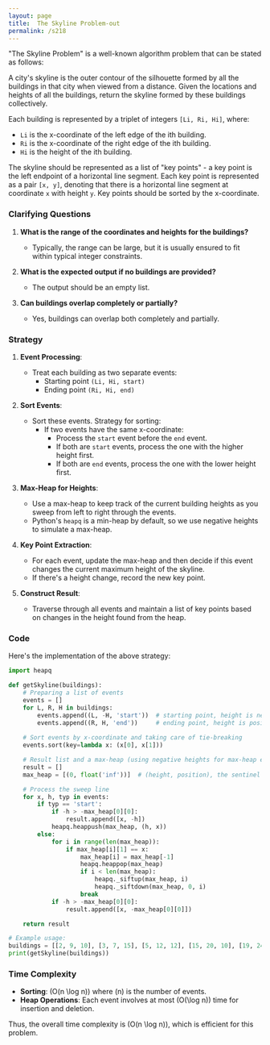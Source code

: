 ```yaml
---
layout: page
title:  The Skyline Problem-out
permalink: /s218
---
```


"The Skyline Problem" is a well-known algorithm problem that can be stated as follows:

A city's skyline is the outer contour of the silhouette formed by all the buildings in that city when viewed from a distance. Given the locations and heights of all the buildings, return the skyline formed by these buildings collectively.

Each building is represented by a triplet of integers `[Li, Ri, Hi]`, where:

- `Li` is the x-coordinate of the left edge of the ith building.
- `Ri` is the x-coordinate of the right edge of the ith building.
- `Hi` is the height of the ith building.

The skyline should be represented as a list of "key points" - a key point is the left endpoint of a horizontal line segment. Each key point is represented as a pair `[x, y]`, denoting that there is a horizontal line segment at coordinate `x` with height `y`. Key points should be sorted by the x-coordinate.

### Clarifying Questions

1. **What is the range of the coordinates and heights for the buildings?**
   - Typically, the range can be large, but it is usually ensured to fit within typical integer constraints.
   
2. **What is the expected output if no buildings are provided?**
   - The output should be an empty list.

3. **Can buildings overlap completely or partially?**
   - Yes, buildings can overlap both completely and partially.

### Strategy

1. **Event Processing**:
   - Treat each building as two separate events: 
      - Starting point `(Li, Hi, start)`
      - Ending point `(Ri, Hi, end)`

2. **Sort Events**:
   - Sort these events. Strategy for sorting:
     - If two events have the same x-coordinate:
       - Process the `start` event before the `end` event.
       - If both are `start` events, process the one with the higher height first.
       - If both are `end` events, process the one with the lower height first.

3. **Max-Heap for Heights**:
   - Use a max-heap to keep track of the current building heights as you sweep from left to right through the events.
   - Python's `heapq` is a min-heap by default, so we use negative heights to simulate a max-heap.

4. **Key Point Extraction**:
   - For each event, update the max-heap and then decide if this event changes the current maximum height of the skyline.
   - If there's a height change, record the new key point.

5. **Construct Result**:
   - Traverse through all events and maintain a list of key points based on changes in the height found from the heap.

### Code

Here's the implementation of the above strategy:

```python
import heapq

def getSkyline(buildings):
    # Preparing a list of events
    events = []
    for L, R, H in buildings:
        events.append((L, -H, 'start'))  # starting point, height is negative
        events.append((R, H, 'end'))     # ending point, height is positive
    
    # Sort events by x-coordinate and taking care of tie-breaking
    events.sort(key=lambda x: (x[0], x[1]))

    # Result list and a max-heap (using negative heights for max-heap effect)
    result = []
    max_heap = [(0, float('inf'))]  # (height, position), the sentinel end point

    # Process the sweep line
    for x, h, typ in events:
        if typ == 'start':
            if -h > -max_heap[0][0]:
                result.append([x, -h])
            heapq.heappush(max_heap, (h, x))
        else:
            for i in range(len(max_heap)):
                if max_heap[i][1] == x:
                    max_heap[i] = max_heap[-1]
                    heapq.heappop(max_heap)
                    if i < len(max_heap):
                        heapq._siftup(max_heap, i)
                        heapq._siftdown(max_heap, 0, i)
                    break
            if -h > -max_heap[0][0]:
                result.append([x, -max_heap[0][0]])

    return result

# Example usage:
buildings = [[2, 9, 10], [3, 7, 15], [5, 12, 12], [15, 20, 10], [19, 24, 8]]
print(getSkyline(buildings))
```

### Time Complexity

- **Sorting**: \(O(n \log n)\) where \(n\) is the number of events.
- **Heap Operations**: Each event involves at most \(O(\log n)\) time for insertion and deletion.

Thus, the overall time complexity is \(O(n \log n)\), which is efficient for this problem.